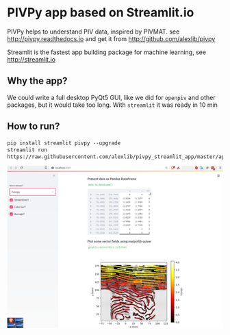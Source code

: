 # PIVPy app based on Streamlit.io

PIVPy helps to understand PIV data, inspired by PIVMAT. see http://pivpy.readthedocs.io and get it from http://github.com/alexlib/pivpy

Streamlit is the fastest app building package for machine learning, see http://streamlit.io

## Why the app?

We could write a full desktop PyQt5 GUI, like we did for `openpiv` and other packages, but it would take too long. With `streamlit` it was ready in 10 min

## How to run? 

    pip install streamlit pivpy --upgrade
    streamlit run https://raw.githubusercontent.com/alexlib/pivpy_streamlit_app/master/app.py


![Screenshot](Screenshot.png)
